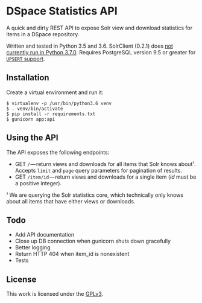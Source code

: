 # DSpace Statistics API
A quick and dirty REST API to expose Solr view and download statistics for items in a DSpace repository.

Written and tested in Python 3.5 and 3.6. SolrClient (0.2.1) does [not currently run in Python 3.7.0](https://github.com/moonlitesolutions/SolrClient/issues/79). Requires PostgreSQL version 9.5 or greater for [`UPSERT` support](https://wiki.postgresql.org/wiki/UPSERT).

## Installation
Create a virtual environment and run it:

    $ virtualenv -p /usr/bin/python3.6 venv
    $ . venv/bin/activate
    $ pip install -r requirements.txt
    $ gunicorn app:api

## Using the API
The API exposes the following endpoints:

  - GET `/` — return views and downloads for all items that Solr knows about¹. Accepts `limit` and `page` query parameters for pagination of results.
  - GET `/item/id` — return views and downloads for a single item (*id* must be a positive integer).

¹ We are querying the Solr statistics core, which technically only knows about all items that have either views or downloads.

## Todo

- Add API documentation
- Close up DB connection when gunicorn shuts down gracefully
- Better logging
- Return HTTP 404 when item_id is nonexistent
- Tests

## License
This work is licensed under the [GPLv3](https://www.gnu.org/licenses/gpl-3.0.en.html).
